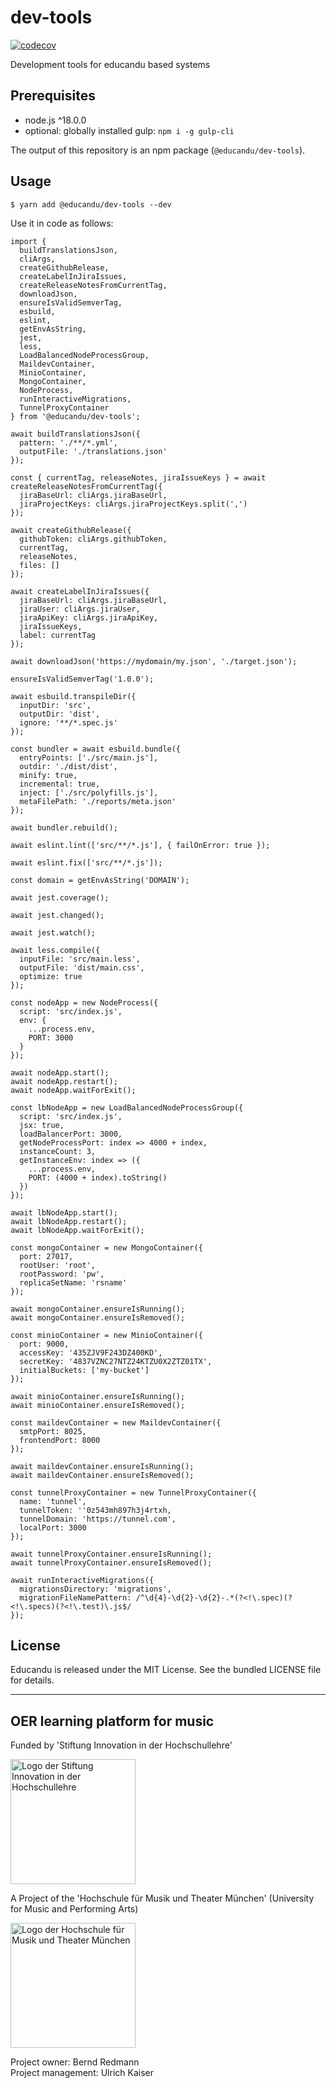 # dev-tools

[![codecov](https://codecov.io/gh/educandu/dev-tools/branch/main/graph/badge.svg)](https://codecov.io/gh/educandu/dev-tools)

Development tools for educandu based systems

## Prerequisites

* node.js ^18.0.0
* optional: globally installed gulp: `npm i -g gulp-cli`

The output of this repository is an npm package (`@educandu/dev-tools`).

## Usage

~~~
$ yarn add @educandu/dev-tools --dev
~~~

Use it in code as follows:

~~~
import {
  buildTranslationsJson,
  cliArgs,
  createGithubRelease,
  createLabelInJiraIssues,
  createReleaseNotesFromCurrentTag,
  downloadJson,
  ensureIsValidSemverTag,
  esbuild,
  eslint,
  getEnvAsString,
  jest,
  less,
  LoadBalancedNodeProcessGroup,
  MaildevContainer,
  MinioContainer,
  MongoContainer,
  NodeProcess,
  runInteractiveMigrations,
  TunnelProxyContainer
} from '@educandu/dev-tools';

await buildTranslationsJson({
  pattern: './**/*.yml',
  outputFile: './translations.json'
});

const { currentTag, releaseNotes, jiraIssueKeys } = await createReleaseNotesFromCurrentTag({
  jiraBaseUrl: cliArgs.jiraBaseUrl,
  jiraProjectKeys: cliArgs.jiraProjectKeys.split(',')
});

await createGithubRelease({
  githubToken: cliArgs.githubToken,
  currentTag,
  releaseNotes,
  files: []
});

await createLabelInJiraIssues({
  jiraBaseUrl: cliArgs.jiraBaseUrl,
  jiraUser: cliArgs.jiraUser,
  jiraApiKey: cliArgs.jiraApiKey,
  jiraIssueKeys,
  label: currentTag
});

await downloadJson('https://mydomain/my.json', './target.json');

ensureIsValidSemverTag('1.0.0');

await esbuild.transpileDir({
  inputDir: 'src',
  outputDir: 'dist',
  ignore: '**/*.spec.js'
});

const bundler = await esbuild.bundle({
  entryPoints: ['./src/main.js'],
  outdir: './dist/dist',
  minify: true,
  incremental: true,
  inject: ['./src/polyfills.js'],
  metaFilePath: './reports/meta.json'
});

await bundler.rebuild();

await eslint.lint(['src/**/*.js'], { failOnError: true });

await eslint.fix(['src/**/*.js']);

const domain = getEnvAsString('DOMAIN');

await jest.coverage();

await jest.changed();

await jest.watch();

await less.compile({
  inputFile: 'src/main.less',
  outputFile: 'dist/main.css',
  optimize: true
});

const nodeApp = new NodeProcess({
  script: 'src/index.js',
  env: {
    ...process.env,
    PORT: 3000
  }
});

await nodeApp.start();
await nodeApp.restart();
await nodeApp.waitForExit();

const lbNodeApp = new LoadBalancedNodeProcessGroup({
  script: 'src/index.js',
  jsx: true,
  loadBalancerPort: 3000,
  getNodeProcessPort: index => 4000 + index,
  instanceCount: 3,
  getInstanceEnv: index => ({
    ...process.env,
    PORT: (4000 + index).toString()
  })
});

await lbNodeApp.start();
await lbNodeApp.restart();
await lbNodeApp.waitForExit();

const mongoContainer = new MongoContainer({
  port: 27017,
  rootUser: 'root',
  rootPassword: 'pw',
  replicaSetName: 'rsname'
});

await mongoContainer.ensureIsRunning();
await mongoContainer.ensureIsRemoved();

const minioContainer = new MinioContainer({
  port: 9000,
  accessKey: '435ZJV9F243DZ400KD',
  secretKey: '4837VZNC27NTZ24KTZU0X2ZTZ01TX',
  initialBuckets: ['my-bucket']
});

await minioContainer.ensureIsRunning();
await minioContainer.ensureIsRemoved();

const maildevContainer = new MaildevContainer({
  smtpPort: 8025,
  frontendPort: 8000
});

await maildevContainer.ensureIsRunning();
await maildevContainer.ensureIsRemoved();

const tunnelProxyContainer = new TunnelProxyContainer({
  name: 'tunnel',
  tunnelToken: ''0z543mh897h3j4rtxh,
  tunnelDomain: 'https://tunnel.com',
  localPort: 3000
});

await tunnelProxyContainer.ensureIsRunning();
await tunnelProxyContainer.ensureIsRemoved();

await runInteractiveMigrations({
  migrationsDirectory: 'migrations',
  migrationFileNamePattern: /^\d{4}-\d{2}-\d{2}-.*(?<!\.spec)(?<!\.specs)(?<!\.test)\.js$/
});

~~~

## License

Educandu is released under the MIT License. See the bundled LICENSE file for details.

---

## OER learning platform for music

Funded by 'Stiftung Innovation in der Hochschullehre'

<img src="https://stiftung-hochschullehre.de/wp-content/uploads/2020/07/logo_stiftung_hochschullehre_screenshot.jpg)" alt="Logo der Stiftung Innovation in der Hochschullehre" width="200"/>

A Project of the 'Hochschule für Musik und Theater München' (University for Music and Performing Arts)

<img src="https://upload.wikimedia.org/wikipedia/commons/d/d8/Logo_Hochschule_f%C3%BCr_Musik_und_Theater_M%C3%BCnchen_.png" alt="Logo der Hochschule für Musik und Theater München" width="200"/>

Project owner: Bernd Redmann\
Project management: Ulrich Kaiser
